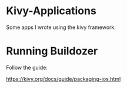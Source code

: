 # Kivy-Applications
Some apps I wrote using the kivy framework.


# Running Buildozer
Follow the guide:

https://kivy.org/docs/guide/packaging-ios.html